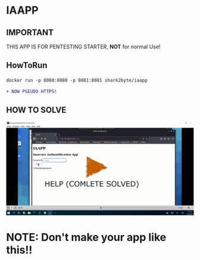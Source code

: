# IAAPP

## IMPORTANT
THIS APP IS FOR PENTESTING STARTER, <strong>NOT</strong> for normal Use!

## HowToRun

`docker run -p 8080:8080 -p 8081:8081 shark2byte/iaapp`

```diff
+ NOW PSEUDO HTTPS!
```

## HOW TO SOLVE

[![Video of Solving](https://raw.githubusercontent.com/Sharkbyteprojects/IAAPP/shrx/i.png)](https://vimeo.com/456533890)

# NOTE: Don't make your app like this!!